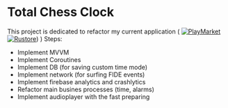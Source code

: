 # Total Chess Clock

This project is dedicated to refactor my current application ( [![PlayMarket](https://img.shields.io/badge/GooglePlay-green.svg?style=plastic&logo=googleplay)](https://play.google.com/store/apps/details?id=com.hellcorp.chessclocks) [![Rustore](https://img.shields.io/badge/Rustore-blue.svg?style=plastic&logo=Rustore)](https://apps.rustore.ru/app/com.hellcorp.chessclocks)) )
Steps: 
- Implement MVVM 
- Implement Coroutines
- Implement DB (for saving custom time mode)
- Implement network (for surfing FIDE events)
- Implement firebase analytics and crashlytics
- Refactor main busines processes (time, alarms)
- Implement audioplayer with the fast preparing
